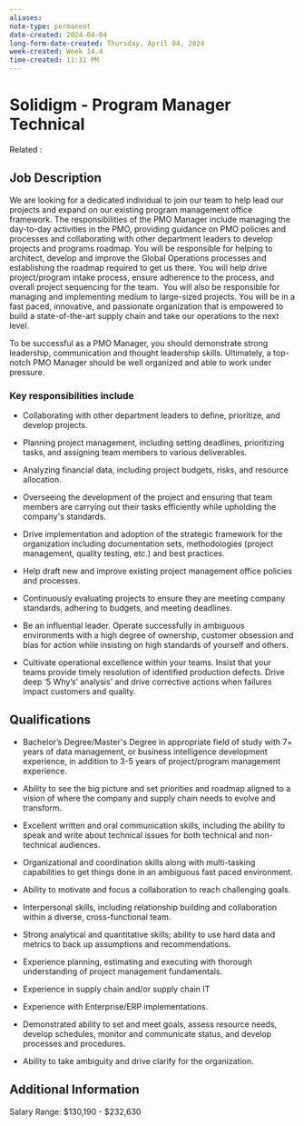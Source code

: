 ```yaml
---
aliases:
note-type: permanent
date-created: 2024-04-04
long-form-date-created: Thursday, April 04, 2024
week-created: Week 14.4
time-created: 11:31 PM
---
```


# Solidigm - Program Manager Technical

Related : 

## Job Description

We are looking for a dedicated individual to join our team to help lead our projects and expand on our existing program management office framework. The responsibilities of the PMO Manager include managing the day-to-day activities in the PMO, providing guidance on PMO policies and processes and collaborating with other department leaders to develop projects and programs roadmap. You will be responsible for helping to architect, develop and improve the Global Operations processes and establishing the roadmap required to get us there. You will help drive project/program intake process, ensure adherence to the process, and overall project sequencing for the team.  You will also be responsible for managing and implementing medium to large-sized projects. You will be in a fast paced, innovative, and passionate organization that is empowered to build a state-of-the-art supply chain and take our operations to the next level.

To be successful as a PMO Manager, you should demonstrate strong leadership, communication and thought leadership skills. Ultimately, a top-notch PMO Manager should be well organized and able to work under pressure.

### Key responsibilities include

- Collaborating with other department leaders to define, prioritize, and develop projects.

- Planning project management, including setting deadlines, prioritizing tasks, and assigning team members to various deliverables.

- Analyzing financial data, including project budgets, risks, and resource allocation.

- Overseeing the development of the project and ensuring that team members are carrying out their tasks efficiently while upholding the company's standards.

- Drive implementation and adoption of the strategic framework for the organization including documentation sets, methodologies (project management, quality testing, etc.) and best practices.

- Help draft new and improve existing project management office policies and processes.

- Continuously evaluating projects to ensure they are meeting company standards, adhering to budgets, and meeting deadlines.

- Be an influential leader. Operate successfully in ambiguous environments with a high degree of ownership, customer obsession and bias for action while insisting on high standards of yourself and others.

- Cultivate operational excellence within your teams. Insist that your teams provide timely resolution of identified production defects. Drive deep ‘5 Why’s’ analysis’ and drive corrective actions when failures impact customers and quality.

## Qualifications

- Bachelor’s Degree/Master's Degree in appropriate field of study with 7+ years of data management, or business intelligence development experience, in addition to 3-5 years of project/program management experience.

- Ability to see the big picture and set priorities and roadmap aligned to a vision of where the company and supply chain needs to evolve and transform.

- Excellent written and oral communication skills, including the ability to speak and write about technical issues for both technical and non-technical audiences.

- Organizational and coordination skills along with multi-tasking capabilities to get things done in an ambiguous fast paced environment.

- Ability to motivate and focus a collaboration to reach challenging goals.

- Interpersonal skills, including relationship building and collaboration within a diverse, cross-functional team.

- Strong analytical and quantitative skills; ability to use hard data and metrics to back up assumptions and recommendations.

- Experience planning, estimating and executing with thorough understanding of project management fundamentals.

- Experience in supply chain and/or supply chain IT

- Experience with Enterprise/ERP implementations.

- Demonstrated ability to set and meet goals, assess resource needs, develop schedules, monitor and communicate status, and develop processes and procedures.

- Ability to take ambiguity and drive clarify for the organization.

## Additional Information

Salary Range: $130,190 - $232,630
